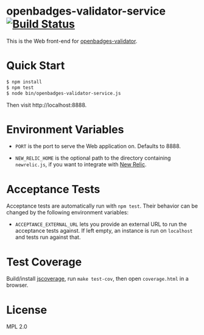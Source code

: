 # openbadges-validator-service [![Build Status](https://travis-ci.org/mozilla/openbadges-validator-service.png)](https://travis-ci.org/mozilla/openbadges-validator-service)

This is the Web front-end for [openbadges-validator][].

# Quick Start

```bash
$ npm install
$ npm test
$ node bin/openbadges-validator-service.js
```

Then visit http://localhost:8888.

# Environment Variables

* `PORT` is the port to serve the Web application on. Defaults to 8888.

* `NEW_RELIC_HOME` is the optional path to the directory containing
  `newrelic.js`, if you want to integrate with
  [New Relic][].

# Acceptance Tests

Acceptance tests are automatically run with `npm test`. Their behavior
can be changed by the following environment variables:

* `ACCEPTANCE_EXTERNAL_URL` lets you provide an external URL to run
the acceptance tests against. If left empty, an instance is run on
`localhost` and tests run against that. 

# Test Coverage

Build/install [jscoverage][], run `make test-cov`, then open
`coverage.html` in a browser.

# License

MPL 2.0

  [openbadges-validator]: https://github.com/mozilla/openbadges-validator
  [New Relic]: http://newrelic.com/
  [jscoverage]: https://github.com/visionmedia/node-jscoverage
